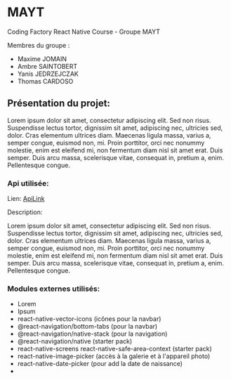 # MAYT
Coding Factory React Native Course - Groupe MAYT

Membres du groupe :

- Maxime JOMAIN
- Ambre SAINTOBERT
- Yanis JEDRZEJCZAK 
- Thomas CARDOSO

## Présentation du projet: 

Lorem ipsum dolor sit amet, consectetur adipiscing elit. Sed non risus. Suspendisse lectus tortor, dignissim sit amet, adipiscing nec, ultricies sed, dolor. Cras elementum ultrices diam. Maecenas ligula massa, varius a, semper congue, euismod non, mi. Proin porttitor, orci nec nonummy molestie, enim est eleifend mi, non fermentum diam nisl sit amet erat. Duis semper. Duis arcu massa, scelerisque vitae, consequat in, pretium a, enim. Pellentesque congue. 

### Api utilisée:

Lien: [ApiLink](https://www.freetogame.com/api-doc )

Description: 

Lorem ipsum dolor sit amet, consectetur adipiscing elit. Sed non risus. Suspendisse lectus tortor, dignissim sit amet, adipiscing nec, ultricies sed, dolor. Cras elementum ultrices diam. Maecenas ligula massa, varius a, semper congue, euismod non, mi. Proin porttitor, orci nec nonummy molestie, enim est eleifend mi, non fermentum diam nisl sit amet erat. Duis semper. Duis arcu massa, scelerisque vitae, consequat in, pretium a, enim. Pellentesque congue. 

### Modules externes utilisés:

- Lorem
- Ipsum
- react-native-vector-icons (icônes pour la navbar)
- @react-navigation/bottom-tabs (pour la navbar)
- @react-navigation/native-stack (pour la navigation)
- @react-navigation/native (starter pack)
- react-native-screens react-native-safe-area-context (starter pack)
- react-native-image-picker (accès à la galerie et à l'appareil photo)
- react-native-date-picker (pour add la date de naissance)
-
